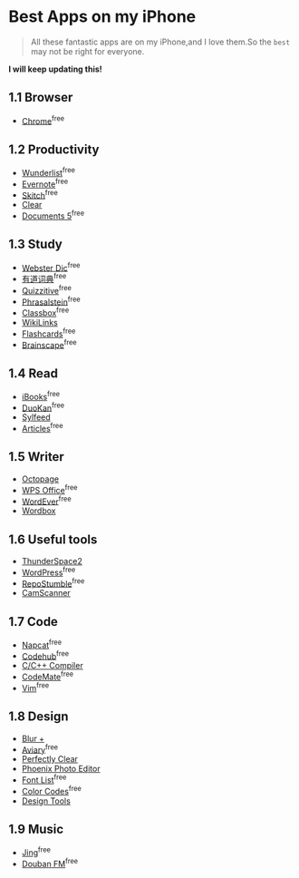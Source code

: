# Best Apps on my iPhone

>All these fantastic apps are on my iPhone,and I love them.So the `best` may not be right for everyone.

**I will keep updating this!**

## 1.1 Browser

* [Chrome](https://itunes.apple.com/cn/app/tower-of-fortune-2/id691850020?mt=8
)<sup>free</sup>

## 1.2 Productivity

* [Wunderlist](https://itunes.apple.com/cn/app/wunderlist-to-do-task-list/id410628904?mt=12)<sup>free</sup>
* [Evernote](https://itunes.apple.com/cn/app/yin-xiang-bi-ji/id281796108?mt=8)<sup>free</sup>		
* [Skitch](https://itunes.apple.com/cn/app/yin-xiang-bi-ji-quan-dian/id490505997?mt=8)<sup>free</sup>
* [Clear](https://itunes.apple.com/cn/app/clear-tasks-to-do-list/id493136154?mt=8)
* [Documents 5](https://itunes.apple.com/cn/app/documents-5-by-readdle/id364901807?mt=8)<sup>free</sup>


## 1.3 Study

* [Webster Dic](https://itunes.apple.com/cn/app/merriam-webster-dictionary/id399452287?mt=8)<sup>free</sup>
* [有道词典](https://itunes.apple.com/cn/app/you-dao-ci-dian-ben-zeng-qiang/id353115739?mt=8)<sup>free</sup>
* [Quizzitive](https://itunes.apple.com/cn/app/quizzitive-merriam-webster/id645814720?mt=8)<sup>free</sup>
* [Phrasalstein](https://itunes.apple.com/cn/app/phrasalstein/id722736985?mt=8‎)<sup>free</sup>
* [Classbox](https://itunes.apple.com/cn/app/ke-cheng-ge-zi-xiao-ke-biao/id505933342?mt=8
)<sup>free</sup>
* [WikiLinks](https://itunes.apple.com/cn/app/id555005650?mt=8)
* [Flashcards](https://itunes.apple.com/cn/app/flashcards*/id403199818?mt=8‎)<sup>free</sup>
* [Brainscape](https://itunes.apple.com/cn/app/brainscape/id442415567?mt=8‎)<sup>free</sup>


## 1.4 Read

* [iBooks](https://itunes.apple.com/cn/app/ibooks/id364709193?mt=8)<sup>free</sup>
* [DuoKan](https://itunes.apple.com/cn/app/duo-kan-yue-du/id517850153?mt=8)<sup>free</sup>
* [Sylfeed](https://itunes.apple.com/cn/app/sylfeed/id403879490?mt=8)
* [Articles](https://itunes.apple.com/cn/app/articles/id364881979?mt=8)<sup>free</sup>


## 1.5 Writer

* [Octopage](https://itunes.apple.com/cn/app/octopage-blogging-jekyll-markdown/id649843345?mt=8)
* [WPS Office](https://itunes.apple.com/cn/app/wps-office-shen-du-jian-rongword/id599852710?mt=8)<sup>free</sup>
* [WordEver](https://itunes.apple.com/cn/app/wordever-text-editor-redesigned/id635247937?mt=8)<sup>free</sup>
* [Wordbox](https://itunes.apple.com/cn/app/wordbox-simple-beautiful-text/id674669080?mt=8)


## 1.6 Useful tools

* [ThunderSpace2](https://itunes.apple.com/cn/app/thunderspace-2-sleep-in-thunderstorm/id636485814?mt=8)
* [WordPress](https://itunes.apple.com/cn/app/wordpress/id335703880?mt=8)<sup>free</sup>
* [RepoStumble](https://itunes.apple.com/cn/app/repository-stumble-discover/id761416981?mt=8)<sup>free</sup>
* [CamScanner](https://itunes.apple.com/cn/app/sao-miao-quan-neng-wang-mian/id388627783?mt=8)

## 1.7 Code

* [Napcat](https://itunes.apple.com/cn/app/napcat-github-client-for-open/id606238223?mt=8)<sup>free</sup>
* [Codehub](https://itunes.apple.com/cn/app/codehub-github-for-ios/id707173885?mt=8)<sup>free</sup>
* [C/C++ Compiler](https://itunes.apple.com/cn/app/c-c++-compiler/id467393915?mt=8‎)
* [CodeMate](https://itunes.apple.com/cn/app/codemate-syntax-highlighter/id680609457?mt=8)<sup>free</sup>
* [Vim](https://itunes.apple.com/cn/app/vim/id492668168?mt=8‎)<sup>free</sup>


## 1.8 Design

* [Blur +](https://itunes.apple.com/cn/app/blur+-create-stunningly-blur/id715464054?mt=8)
* [Aviary](https://itunes.apple.com/cn/app/aviary-zhao-pian-bian-ji-qi/id527445936?mt=8)<sup>free</sup>
* [Perfectly Clear](https://itunes.apple.com/cn/app/perfectly-clear-photo-correction/id324321778?mt=8
)
* [Phoenix Photo Editor](https://itunes.apple.com/cn/app/phoenix-photo-editor/id734696710?mt=8)
* [Font List](https://itunes.apple.com/cn/app/font-list-ui-she-ji-bi-bei/id594736842?mt=8)<sup>free</sup>
* [Color Codes](https://itunes.apple.com/cn/app/color-codes/id455003501?mt=8)<sup>free</sup>
* [Design Tools](https://itunes.apple.com/cn/app/design-tools/id524121736?mt=8)

## 1.9 Music

* [Jing](https://itunes.apple.com/cn/app/jing/id581886398?mt=8)<sup>free</sup>
* [Douban FM](https://itunes.apple.com/cn/app/dou-banfm/id353732572?mt=8‎)<sup>free</sup>